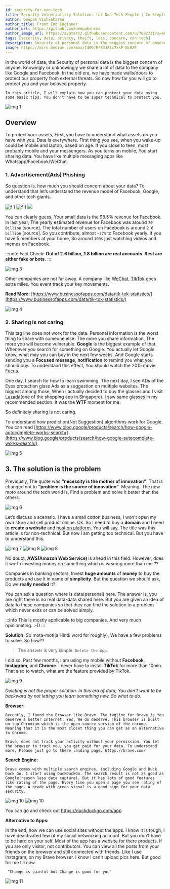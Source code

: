 ```yaml
---
id: security-for-non-tech
title: Security Vulnerability Solutions for Non-Tech People | In Simple Language
author: Deepak Vishwakarma
author_title: Front End Engineer
author_url: https://github.com/deepakshrma
author_image_url: https://avatars2.githubusercontent.com/u/7682731?s=460
tags: [security, data, privacy, theift, loss, concern, non-tech]
description: Security of personal data is the biggest concern of anyone. Knowingly or unknowingly we share a lot of data to the company like Google and Facebook.
image: https://miro.medium.com/max/1400/0*8JJZtx7xkP-NL0ZE
---
```


In the world of data, the Security of personal data is the biggest concern of anyone. Knowingly or unknowingly we share a lot of data to the company like Google and Facebook. In the old era, we have made walls/doors to protect our property from external threats. So now how far you will go to protect you and your beloved property.

```text
In this article, I will explain how you can protect your data using some basic tips. You don't have to be super technical to protect you.
```

![img 1](https://miro.medium.com/max/1400/0*8JJZtx7xkP-NL0ZE)

## Overview

To protect your assets, First, you have to understand what assets do you have with you. Data is everywhere. First thing you see, when you wake-up could be mobile and laptop, based on age. If you close to teen, most probably mobile and your messengers. As you terns on mobile, You start sharing data. You have like multiple messaging apps like Whatsapp/Facebook/WeChat.

### 1. Advertisement(Ads) Phishing

So question is, how much you should concern about your data? To understand that let’s understand the revenue model of Facebook, Google, and other tech giants.

![f 1](https://miro.medium.com/max/668/1*_H0IMcKs6bLYZEqeWTnkCA.jpeg)
![f 1](https://miro.medium.com/max/668/1*-3k9OFN1yyljr_yWaIrQRA.jpeg)
![](https://miro.medium.com/max/668/1*NuvXpT2RZqxSgVGCmwcq1Q.jpeg)

You can clearly guess, Your small data is the 98.5% revenue for Facebook. In last year, The yearly estimated revenue for Facebook was around `70 Billion` [source]. The total number of users on Facebook is around `2.6 billion` [source]. So you contribute, almost `~27$` to Facebook yearly. If you have 5 members at your home, So around `100$` just watching videos and memes on Facebook.

:::note Fact Check:
**Out of 2.6 billion, 1.8 billion are real accounts. Rest are either fake or bots.**
:::

![img 3](https://miro.medium.com/max/1400/1*niLh4nQqQYSj6TLebfsAnA.jpeg)

Other companies are not far away. A company like [WeChat](https://en.wikipedia.org/wiki/WeChat), [TikTok](https://en.wikipedia.org/wiki/TikTok) goes extra miles. You event track your key movements.

**Read More:** [https://www.businessofapps.com/data/tik-tok-statistics/](https://www.businessofapps.com/data/tik-tok-statistics/)

![img 4](https://miro.medium.com/max/1400/1*zbQdWBSdO4rl55zwWHbIbg.jpeg)

### 2. Sharing is not caring

This tag line does not work for the data. Personal information is the worst thing to share with someone else. The more you share information, The more you will become vulnerable.
**Google** is the biggest example of that. Whenever you search for something on Google. You actually let Google know, what may you can buy in the next few weeks. And Google starts sending you a **Focused message**, **notification** to remind you what you should buy. To understand this effect, You should watch the 2015 movie [Focus](<https://en.wikipedia.org/wiki/Focus_(2015_film)>).

One day, I search for how to learn swimming. The next day, I see ADs of the Eyes protection glass Ads as a suggestion on multiple websites. The biggest among those, When I actually decided to buy the glasses and I visit [Lazada](https://en.wikipedia.org/wiki/Lazada_Group)(one of the shopping app in Singapore). I saw same glasses in my recommended section. It was the **WTF** moment for me.

So definitely sharing is not caring.

To understand how prediction(Not Suggestion) algorithms work for Google. You can read [https://www.blog.google/products/search/how-google-autocomplete-works-search/](https://www.blog.google/products/search/how-google-autocomplete-works-search/)

![img 5](https://miro.medium.com/max/1400/0*XwaXMgaP-ZgUZl4Z)

## 3. The solution is the problem

Previously, The quote was **“necessity is the mother of innovation”**. That is changed not to **“problem is the source of innovation”**. Meaning, The new moto around the tech world is, Find a problem and solve it better than the others.

![img 6](https://miro.medium.com/max/1400/0*yzjZXQpd_VRKGDFf)

Let’s discuss a scenario. I have a small cotton business, I won't open my own store and sell product online. Ok. So I need to buy a **domain** and I need to **create a website** and [host on platform](https://cloud.google.com/solutions/web-hosting). You will say, The title was this article is for non-technical. But now i am getting too technical. But you have to understand this.

![img 7](https://miro.medium.com/max/668/1*NuvXpT2RZqxSgVGCmwcq1Q.jpeg)
![img 8](https://miro.medium.com/max/668/1*IWcHuR30-sUl_RXl7hJkLw.jpeg)
![img 8](https://miro.medium.com/max/668/1*-3k9OFN1yyljr_yWaIrQRA.jpeg)

No doubt, **AWS(Amazon Web Service)** is ahead in this field. However, does it worth investing money on something which is wearing more than me ??

Companies in banking sectors, Invest **huge amounts** of **money** to buy the products and use it in name of **simplicity**. But the question we should ask, Do we **really needed** it?

You can ask a question where is data(personal) here. The answer is, you are right there is no real data-data shared here. But you are given an idea of data to these companies so that they can find the solution to a problem which never exits or can be solved simply.

:::info
This is mostly applicable to big companies. And very much opinionating. :-D
:::

**Solution:** So mota-moti(a Hindi word for roughly), We have a few problems to solve. So how??

> The answer is very simple. `Delete the App.`

I did so. Past few months, I am using my mobile without **Facebook**, **Instagram**, and **Chrome**. I never have to install **TikTok** for more than 10min. That also to watch, what are the feature provided by TikTok.

![img 9](https://miro.medium.com/max/1400/0*Oh8CtClmiPwSJgYI)

_Deleting is not the proper solution. In this era of data, You don't want to be backward by not letting you learn something new. So what to do._

**Browser:**

```text
Recently, I found the Browser like Brave. The tagline for Brave is You deserve a better Internet. Yes, We do deserve. This browser is built on top Chromium which is the open-source version of the chrome. Meaning that it is the most closet thing you can get as an alternative to Chrome.

Brave, does not track your activity without your permission. You let the browser to track you, you get paid for your data. To understand more, Please just go to there landing page. https://brave.com/
```

**Search Engine:**

```text
Brave comes with multiple search engines, including Google and Duck Duck Go. I start using DuckDuckGo. The search result is not as good as Google(reason less data capture). But it has lots of good features like rating of the page. Every time you open a page you see rating of the page. A grade with green signal is a good sign for your data security.
```

![img 10](https://miro.medium.com/max/892/1*QT4K1AoI-qQ1Ab8y-qZedQ.png)
![img 10](https://miro.medium.com/max/806/1*O8z_xTu1snVY5F1J0nHkWg.png)

You can go and check out https://duckduckgo.com/app

**Alternative to Apps:**

In the end, how we can use social sites without the apps. I know it is tough, I have deactivated few of my social networking account. But you don’t have to be hard on your self. Most of the app has a website for there products. If you are only visitor, not contributors. You can view all the posts from your friends on the browser and still connected with friends. Like I use Instagram, on my Brave browser. I know I can't upload pics here. But good for me till now.

```text title="Quotes of the Day"
 "Change is painful but Change is good for you"
```

![img 11](https://miro.medium.com/max/1400/0*Pe7-Vi6-ecc86P8U)

<div className="powr-comments" id="93e7bc2a_1599917840" />
